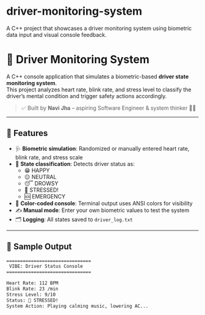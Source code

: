 # driver-monitoring-system
A C++ project that showcases a driver monitoring system using biometric data input and visual console feedback. 
# 🚗 Driver Monitoring System

A C++ console application that simulates a biometric-based **driver state monitoring system**.  
This project analyzes heart rate, blink rate, and stress level to classify the driver’s mental condition and trigger safety actions accordingly.

> ✅ Built by **Navi Jha** – aspiring Software Engineer & system thinker 😤✨

---

## 🧠 Features

- 🩺 **Biometric simulation**: Randomized or manually entered heart rate, blink rate, and stress scale
- 🧠 **State classification**: Detects driver status as:
  - 😁 HAPPY
  - 😐 NEUTRAL
  - 😴 DROWSY
  - 🚨 STRESSED!
  - 🆘 EMERGENCY
- 🎨 **Color-coded console**: Terminal output uses ANSI colors for visibility
- ✍️ **Manual mode**: Enter your own biometric values to test the system
- 🗂️ **Logging**: All states saved to `driver_log.txt`

---

## 📸 Sample Output

```bash
===============================
 VIBE: Driver Status Console
===============================

Heart Rate: 112 BPM
Blink Rate: 23 /min
Stress Level: 9/10
Status: 🚨 STRESSED!
System Action: Playing calming music, lowering AC...
